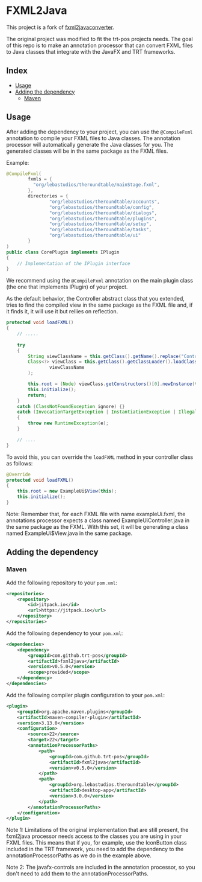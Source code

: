 # FXML2Java

This project is a fork of [fxml2javaconverter](https://github.com/garawaa/fxml2javaconverter).

The original project was modified to fit the trt-pos projects needs. The goal of this repo
is to make an annotation processor that can convert FXML files to Java classes that integrate
with the JavaFX and TRT frameworks.

## Index
- [Usage](#usage)
- [Adding the dependency](#adding-the-dependency)
  - [Maven](#maven)

## Usage

After adding the dependency to your project, you can use the `@CompileFxml` annotation to
compile your FXML files to Java classes. The annotation processor will automatically generate
the Java classes for you. The generated classes will be in the same package as the FXML files.

Example:
```java
@CompileFxml(
        fxmls = {
          "org/lebastudios/theroundtable/mainStage.fxml",      
        },
        directories = {
                "org/lebastudios/theroundtable/accounts",
                "org/lebastudios/theroundtable/config",
                "org/lebastudios/theroundtable/dialogs",
                "org/lebastudios/theroundtable/plugins",
                "org/lebastudios/theroundtable/setup",
                "org/lebastudios/theroundtable/tasks",
                "org/lebastudios/theroundtable/ui"
        }
)
public class CorePlugin implements IPlugin
{
    // Implementation of the IPlugin interface
}
```

We recommend using the `@CompileFxml` annotation on the main plugin class
(the one that implements IPlugin) of your project.

As the default behavior, the Controller abstract class that you extended, tries to find
the compiled view in the same package as the FXML file and, if it finds it, it will use it 
but rellies on reflection.
```java
protected void loadFXML()
{
    // .....
    
    try
    {
        String viewClassName = this.getClass().getName().replace("Controller", "$View");
        Class<?> viewClass = this.getClass().getClassLoader().loadClass(
                viewClassName
        );

        this.root = (Node) viewClass.getConstructors()[0].newInstance(this);
        this.initialize();
        return;
    }
    catch (ClassNotFoundException ignore) {}
    catch (InvocationTargetException | InstantiationException | IllegalAccessException e)
    {
        throw new RuntimeException(e);
    }

    // ....
}
```

To avoid this, you can override the `loadFXML` method in your controller class as follows:
```java
@Override
protected void loadFXML()
{
    this.root = new ExampleUi$View(this);
    this.initialize();
}
```

Note: Remember that, for each FXML file with name exampleUi.fxml, the annotations processor 
expects a class named ExampleUiController.java in the same package as the FXML. With this set,
it will be generating a class named ExampleUi$View.java in the same package.

## Adding the dependency
### Maven
Add the following repository to your `pom.xml`:
```xml
<repositories>
    <repository>
        <id>jitpack.io</id>
        <url>https://jitpack.io</url>
    </repository>
</repositories>
```

Add the following dependency to your `pom.xml`:
```xml
<dependencies>
    <dependency>
        <groupId>com.github.trt-pos</groupId>
        <artifactId>fxml2java</artifactId>
        <version>v0.5.0</version>
        <scope>provided</scope>
    </dependency>
</dependencies>
```

Add the following compiler plugin configuration to your `pom.xml`:
```xml
<plugin>
    <groupId>org.apache.maven.plugins</groupId>
    <artifactId>maven-compiler-plugin</artifactId>
    <version>3.13.0</version>
    <configuration>
        <source>22</source>
        <target>22</target>
        <annotationProcessorPaths>
            <path>
                <groupId>com.github.trt-pos</groupId>
                <artifactId>fxml2java</artifactId>
                <version>v0.5.0</version>
            </path>
            <path>
                <groupId>org.lebastudios.theroundtable</groupId>
                <artifactId>desktop-app</artifactId>
                <version>3.0.0</version>
            </path>
        </annotationProcessorPaths>
    </configuration>
</plugin>
```

Note 1: Limitations of the original implementation that are still present, the fxml2java processor 
needs access to the classes you are using in your FXML files. This means that if you, for example, use 
the IconButton class included in the TRT framework, you need to add the dependency to the
annotationProcessorPaths as we do in the example above.

Note 2: The javafx-controls are included in the annotation processor, so you don't need to add them to the
annotationProcessorPaths.
